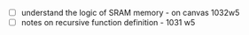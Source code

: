- [ ] understand the logic of SRAM memory - on canvas 1032w5
- [ ] notes on recursive function definition - 1031 w5
